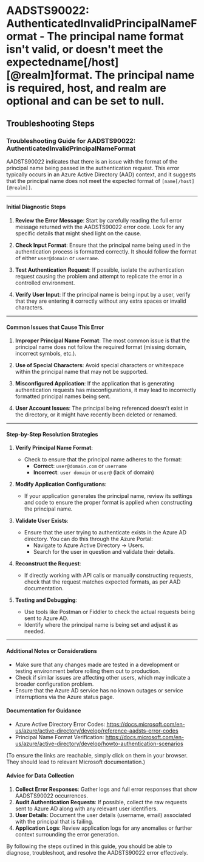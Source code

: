# AADSTS90022: AuthenticatedInvalidPrincipalNameFormat - The principal name format isn't valid, or doesn't meet the expectedname[/host][@realm]format. The principal name is required, host, and realm are optional and can be set to null.


## Troubleshooting Steps
### Troubleshooting Guide for AADSTS90022: AuthenticatedInvalidPrincipalNameFormat

AADSTS90022 indicates that there is an issue with the format of the principal name being passed in the authentication request. This error typically occurs in an Azure Active Directory (AAD) context, and it suggests that the principal name does not meet the expected format of `[name[/host][@realm]]`.

---

#### Initial Diagnostic Steps

1. **Review the Error Message**: Start by carefully reading the full error message returned with the AADSTS90022 error code. Look for any specific details that might shed light on the cause.

2. **Check Input Format**: Ensure that the principal name being used in the authentication process is formatted correctly. It should follow the format of either `user@domain` or `username`.

3. **Test Authentication Request**: If possible, isolate the authentication request causing the problem and attempt to replicate the error in a controlled environment.

4. **Verify User Input**: If the principal name is being input by a user, verify that they are entering it correctly without any extra spaces or invalid characters.

---

#### Common Issues that Cause This Error

1. **Improper Principal Name Format**: The most common issue is that the principal name does not follow the required format (missing domain, incorrect symbols, etc.).

2. **Use of Special Characters**: Avoid special characters or whitespace within the principal name that may not be supported.

3. **Misconfigured Application**: If the application that is generating authentication requests has misconfigurations, it may lead to incorrectly formatted principal names being sent.

4. **User Account Issues**: The principal being referenced doesn’t exist in the directory, or it might have recently been deleted or renamed.

---

#### Step-by-Step Resolution Strategies

1. **Verify Principal Name Format**:
   - Check to ensure that the principal name adheres to the format:
     - **Correct**: `user@domain.com` or `username`
     - **Incorrect**: `user domain` or `user@` (lack of domain)

2. **Modify Application Configurations**:
   - If your application generates the principal name, review its settings and code to ensure the proper format is applied when constructing the principal name.

3. **Validate User Exists**:
   - Ensure that the user trying to authenticate exists in the Azure AD directory. You can do this through the Azure Portal:
     - Navigate to Azure Active Directory → Users.
     - Search for the user in question and validate their details.

4. **Reconstruct the Request**:
   - If directly working with API calls or manually constructing requests, check that the request matches expected formats, as per AAD documentation.

5. **Testing and Debugging**:
   - Use tools like Postman or Fiddler to check the actual requests being sent to Azure AD.
   - Identify where the principal name is being set and adjust it as needed.

---

#### Additional Notes or Considerations

- Make sure that any changes made are tested in a development or testing environment before rolling them out to production.
- Check if similar issues are affecting other users, which may indicate a broader configuration problem.
- Ensure that the Azure AD service has no known outages or service interruptions via the Azure status page.

#### Documentation for Guidance

- Azure Active Directory Error Codes: https://docs.microsoft.com/en-us/azure/active-directory/develop/reference-aadsts-error-codes
- Principal Name Format Verification: https://docs.microsoft.com/en-us/azure/active-directory/develop/howto-authentication-scenarios

(To ensure the links are reachable, simply click on them in your browser. They should lead to relevant Microsoft documentation.)

#### Advice for Data Collection

1. **Collect Error Responses**: Gather logs and full error responses that show AADSTS90022 occurrences.
2. **Audit Authentication Requests**: If possible, collect the raw requests sent to Azure AD along with any relevant user identifiers.
3. **User Details**: Document the user details (username, email) associated with the principal that is failing.
4. **Application Logs**: Review application logs for any anomalies or further context surrounding the error generation.

By following the steps outlined in this guide, you should be able to diagnose, troubleshoot, and resolve the AADSTS90022 error effectively.